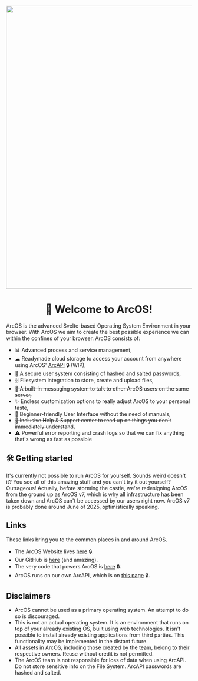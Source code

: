 <div align="center">
  
<p align="center">
    <a href="https://izk-arcos.nl/" target="_blank" rel="noopener">
        <img src="https://github.com/user-attachments/assets/f6710901-f4db-4e74-9a8b-8714b7254305" width="768px"/>
    </a>
</p>

# 👋 Welcome to ArcOS!

</div>

ArcOS is the advanced Svelte-based Operating System Environment in your browser. With ArcOS we aim to create the best possible experience we can within the confines of your browser. ArcOS consists of:
- 📊 Advanced process and service management,
- ☁ Readymade cloud storage to access your account from anywhere using ArcOS' [ArcAPI](https://github.com/IzK-ArcOS/ReArc-Backend) 🔒 (WIP),
- 🔐 A secure user system consisting of hashed and salted passwords,
- 🗄 Filesystem integration to store, create and upload files,
- ~~📧 A built-in messaging system to talk to other ArcOS users on the same server,~~
- ✨ Endless customization options to really adjust ArcOS to your personal taste,
- 🐣 Beginner-friendly User Interface without the need of manuals,
- ~~🧾 Inclusive Help & Support center to read up on things you don't immediately understand,~~
- ⚠ Powerful error reporting and crash logs so that we can fix anything that's wrong as fast as possible

## 🛠 Getting started
It's currently not possible to run ArcOS for yourself. Sounds weird doesn't it? You see all of this amazing stuff and you can't try it out yourself? Outrageous! Actually, before storming the castle, we're redesigning ArcOS from the ground up as ArcOS v7, which is why all infrastructure has been taken down and ArcOS can't be accessed by our users right now. ArcOS v7 is probably done around June of 2025, optimistically speaking.

## Links

These links bring you to the common places in and around ArcOS.

- The ArcOS Website lives [here](https://izk-arcos.nl) 🔒.
- Our GitHub is [here](https://github.com/IzK-ArcOS) (and amazing).
- The very code that powers ArcOS is [here](https://github.com/IzK-ArcOS/v7) 🔒.
- ArcOS runs on our own ArcAPI, which is on [this page](https://github.com/IzK-ArcOS/ReArc-Backend) 🔒.

## Disclaimers
- ArcOS cannot be used as a primary operating system. An attempt to do so is discouraged.
- This is not an actual operating system. It is an environment that runs on top of your already existing OS, built using web technologies. It isn't possible to install already existing applications from third parties. This functionality may be implemented in the distant future.
- All assets in ArcOS, including those created by the team, belong to their respective owners. Reuse without credit is not permitted.
- The ArcOS team is not responsible for loss of data when using ArcAPI. Do not store sensitive info on the File System. ArcAPI passwords are hashed and salted.
